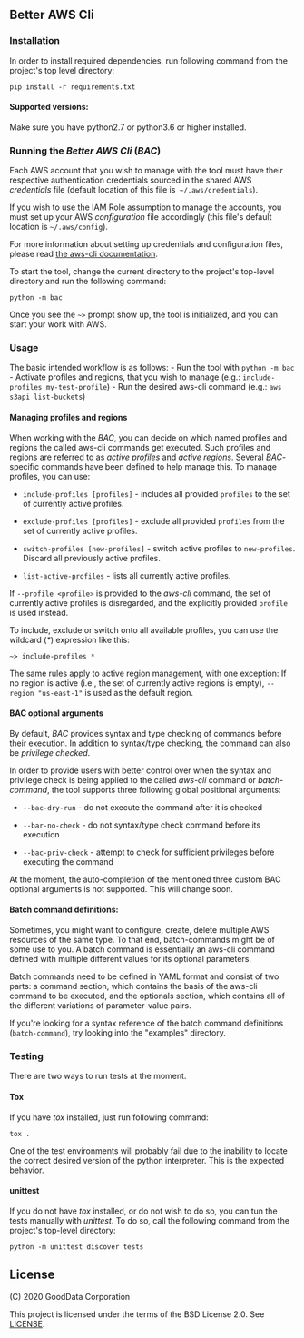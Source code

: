 
## Better AWS Cli

### Installation
In order to install required dependencies, run following command from the project's top level directory:
			    
	pip install -r requirements.txt
  
  #### Supported versions:
  Make sure you have python2.7 or python3.6 or higher installed.


### Running the *Better AWS Cli*  (*BAC*)
Each AWS account that you wish to manage with the tool must have their respective authentication credentials sourced in the shared AWS *credentials* file (default location of this file is` ~/.aws/credentials`).

If you wish to use the IAM Role assumption to manage the accounts, you must set up your AWS *configuration* file accordingly (this file's default location is `~/.aws/config`).

For more information about setting up credentials and configuration files, please read [the aws-cli documentation](https://docs.aws.amazon.com/cli/latest/userguide/cli-configure-files.html).

To start the tool, change the current directory to the project's top-level directory and run the following command:

    python -m bac
   
Once you see the `~>` prompt show up, the tool is initialized, and you can start your work with AWS.


### Usage
The basic intended workflow is as follows:
	- Run the tool with `python -m bac`
	- Activate profiles and regions, that you wish to manage (e.g.: `include-profiles my-test-profile`)
	- Run the desired aws-cli command (e.g.: `aws s3api list-buckets`)

#### Managing profiles and regions

When working with the *BAC*, you can decide on which named profiles and regions the called aws-cli commands get executed. Such profiles and regions are referred to as *active profiles* and *active regions*. Several *BAC*-specific commands have been defined to help manage this. To manage profiles, you can use:

 - `include-profiles [profiles]` - includes all provided `profiles` to the set of currently active profiles.
	
- `exclude-profiles [profiles]` - exclude all provided `profiles` from the set of currently active profiles.

 - `switch-profiles [new-profiles]` - switch active profiles to `new-profiles`. Discard all previously active profiles.
 - `list-active-profiles` - lists all currently active profiles.
 
 If `--profile <profile>` is provided to the *aws-cli* command, the set of currently active profiles is disregarded, and the explicitly provided `profile` is used instead.

To include, exclude or switch onto all available profiles, you can use the wildcard (*\**) expression like this:

	~> include-profiles *

The same rules apply to active region management, with one exception: If no region is active (i.e., the set of currently active regions is empty), `--region "us-east-1"`  is used as the default region.

#### BAC optional arguments
By default, *BAC* provides syntax and type checking of commands before their execution.  In addition to syntax/type checking, the command can also be *privilege checked*.

In order to provide users with better control over when the syntax and privilege check is being applied to the called *aws-cli* command or *batch-command*, the tool supports three following global positional arguments:

 - `--bac-dry-run` - do not execute the command after it is checked
 
 - `--bar-no-check` - do not syntax/type check command before its execution
 
 - `--bac-priv-check` - attempt to check for sufficient privileges before executing the command

At the moment, the auto-completion of the mentioned three custom BAC optional arguments is not supported. This will change soon.

#### Batch command definitions:
Sometimes, you might want to configure, create, delete multiple AWS resources of the same type. To that end, batch-commands might be of some use to you. A batch command is essentially an aws-cli command defined with multiple different values for its optional parameters.

Batch commands need to be defined in YAML format and consist of two parts: a command section, which contains the basis of the aws-cli command to be executed, and the optionals section, which contains all of the different variations of parameter-value pairs.

If you're looking for a syntax reference of the batch command definitions (`batch-command`), try looking into the "examples" directory.


### Testing
There are two ways to run tests at the moment.

#### Tox
If you have *tox* installed, just run following command:

	tox .
One of the test environments will probably fail due to the inability to locate the correct desired version of the python interpreter. This is the expected behavior.

#### unittest
If you do not have *tox* installed, or do not wish to do so, you can tun the tests manually with *unittest*. To do so, call the following command from the project's top-level directory:

	python -m unittest discover tests

## License
(C) 2020 GoodData Corporation

This project is licensed under the terms of the BSD License 2.0. See [LICENSE](LICENSE.txt).


